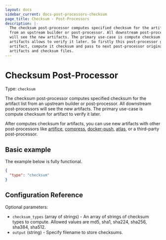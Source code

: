 ```yaml
---
layout: docs
sidebar_current: docs-post-processors-checksum
page_title: Checksum - Post-Processors
description: |-
  The checksum post-processor computes specified checksum for the artifact list
  from an upstream builder or post-processor. All downstream post-processors
  will see the new artifacts. The primary use-case is compute checksum for
  artifacts allows to verify it later. So firstly this post-processor get
  artifact, compute it checksum and pass to next post-processor original
  artifacts and checksum files.
---
```


# Checksum Post-Processor

Type: `checksum`

The checksum post-processor computes specified checksum for the artifact list
from an upstream builder or post-processor. All downstream post-processors will
see the new artifacts. The primary use-case is compute checksum for artifact to
verify it later.

After computes checksum for artifacts, you can use new artifacts with other
post-processors like
[artifice](https://www.packer.io/docs/post-processors/artifice.html),
[compress](https://www.packer.io/docs/post-processors/compress.html),
[docker-push](https://www.packer.io/docs/post-processors/docker-push.html),
[atlas](https://www.packer.io/docs/post-processors/atlas.html), or a third-party
post-processor.

## Basic example

The example below is fully functional.

```json
{
  "type": "checksum"
}
```

## Configuration Reference

Optional parameters:

- `checksum_types` (array of strings) - An array of strings of checksum types
to compute. Allowed values are md5, sha1, sha224, sha256, sha384, sha512.
- `output` (string) - Specify filename to store checksums.
